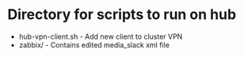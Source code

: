 # Directory for scripts to run on hub
* hub-vpn-client.sh - Add new client to cluster VPN
* zabbix/ - Contains edited media_slack xml file
